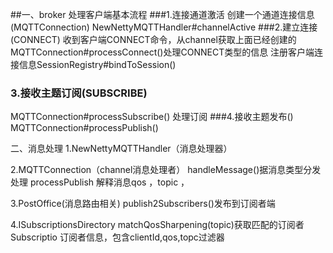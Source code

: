 
##一、broker 处理客户端基本流程
###1.连接通道激活
创建一个通道连接信息(MQTTConnection)
NewNettyMQTTHandler#channelActive
###2.建立连接(CONNECT)
收到客户端CONNECT命令，从channel获取上面已经创建的
MQTTConnection#processConnect()处理CONNECT类型的信息
注册客户端连接信息SessionRegistry#bindToSession()
### 3.接收主题订阅(SUBSCRIBE)
MQTTConnection#processSubscribe()
处理订阅
###4.接收主题发布()
MQTTConnection#processPublish()





二、消息处理
1.NewNettyMQTTHandler（消息处理器）

2.MQTTConnection（channel消息处理者）
handleMessage()据消息类型分发处理
processPublish 解释消息qos ，topic ，

3.PostOffice(消息路由相关)
publish2Subscribers()发布到订阅者端

4.ISubscriptionsDirectory
matchQosSharpening(topic)获取匹配的订阅者
Subscriptio 订阅者信息，包含clientId,qos,topc过滤器

